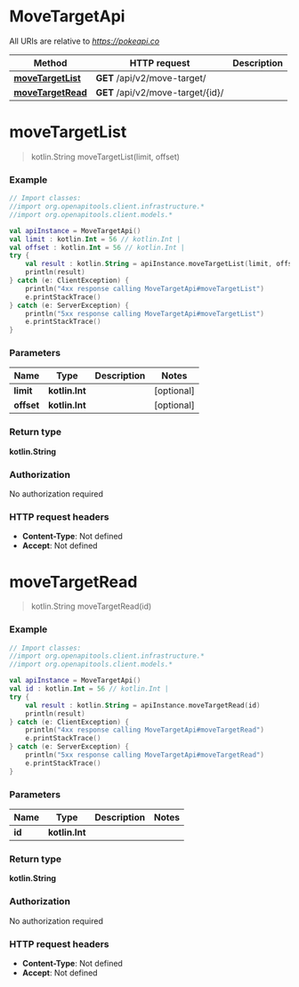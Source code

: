 # MoveTargetApi

All URIs are relative to *https://pokeapi.co*

Method | HTTP request | Description
------------- | ------------- | -------------
[**moveTargetList**](MoveTargetApi.md#moveTargetList) | **GET** /api/v2/move-target/ | 
[**moveTargetRead**](MoveTargetApi.md#moveTargetRead) | **GET** /api/v2/move-target/{id}/ | 


<a id="moveTargetList"></a>
# **moveTargetList**
> kotlin.String moveTargetList(limit, offset)



### Example
```kotlin
// Import classes:
//import org.openapitools.client.infrastructure.*
//import org.openapitools.client.models.*

val apiInstance = MoveTargetApi()
val limit : kotlin.Int = 56 // kotlin.Int | 
val offset : kotlin.Int = 56 // kotlin.Int | 
try {
    val result : kotlin.String = apiInstance.moveTargetList(limit, offset)
    println(result)
} catch (e: ClientException) {
    println("4xx response calling MoveTargetApi#moveTargetList")
    e.printStackTrace()
} catch (e: ServerException) {
    println("5xx response calling MoveTargetApi#moveTargetList")
    e.printStackTrace()
}
```

### Parameters

Name | Type | Description  | Notes
------------- | ------------- | ------------- | -------------
 **limit** | **kotlin.Int**|  | [optional]
 **offset** | **kotlin.Int**|  | [optional]

### Return type

**kotlin.String**

### Authorization

No authorization required

### HTTP request headers

 - **Content-Type**: Not defined
 - **Accept**: Not defined

<a id="moveTargetRead"></a>
# **moveTargetRead**
> kotlin.String moveTargetRead(id)



### Example
```kotlin
// Import classes:
//import org.openapitools.client.infrastructure.*
//import org.openapitools.client.models.*

val apiInstance = MoveTargetApi()
val id : kotlin.Int = 56 // kotlin.Int | 
try {
    val result : kotlin.String = apiInstance.moveTargetRead(id)
    println(result)
} catch (e: ClientException) {
    println("4xx response calling MoveTargetApi#moveTargetRead")
    e.printStackTrace()
} catch (e: ServerException) {
    println("5xx response calling MoveTargetApi#moveTargetRead")
    e.printStackTrace()
}
```

### Parameters

Name | Type | Description  | Notes
------------- | ------------- | ------------- | -------------
 **id** | **kotlin.Int**|  |

### Return type

**kotlin.String**

### Authorization

No authorization required

### HTTP request headers

 - **Content-Type**: Not defined
 - **Accept**: Not defined

